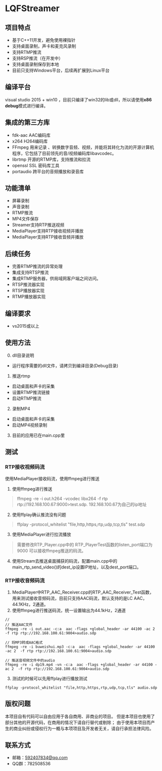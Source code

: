 # LQFStreamer
## 项目特点
- 基于C++11开发，避免使用裸指针
- 支持桌面录制，声卡和麦克风录制
- 支持RTMP推流
- 支持RSP推流（在开发中）
- 支持桌面录制保存到本地
- 目前只支持Windows平台，后续再扩展到Linux平台

## 编译平台
visual studio 2015 + win10 ，目前只编译了win32的lib或dll，所以请使用**x86 debug**模式进行编译。

## 集成的第三方库
- fdk-aac  AAC编码库
- x264      H264编码库
- FFmpeg 用来记录  、转换数字音频、视频，并能将其转化为流的开源计算机程序，它包括了目前领先的音/视频编码库libavcodec。
- librtmp 开源的RTMP库，支持推流和拉流
- openssl   SSL 密码库工具
- portaudio 跨平台的音频播放和录音库

## 功能清单
- 屏幕录制
- 声音录制
- RTMP推流
- MP4文件保存
- Streamer支持RTP推送视频
- MediaPlayer支持RTP接收视频并播放
- MediaPlayer支持RTP接收音频并播放

## 后续任务
- 完善RTMP推流的异常处理
- 集成支持RTSP推流
- 集成RTMP服务器，供局域网客户端之间访问。
- RTSP推流器实现
- RTSP播放器实现
- RTMP播放器实现

## 编译要求
- vs2015或以上

## 使用方法
0. dll目录说明
- 运行程序需要的dll文件，请拷贝到编译目录(Debug目录)
1. 推送rtmp
- 启动桌面和声卡的采集
- 设置RTMP推流链接
- 启动RTMP推流

2. 录制MP4
- 启动桌面和声卡的采集
- 启动MP4视频录制

3. 目前的应用已在main.cpp里

## 测试
### RTP接收视频码流
使用MediaPlayer接收码流，使用ffmpeg进行推送
1. 使用ffmpeg进行推送
> ffmpeg -re -i out.h264 -vcodec libx264   -f rtp rtp://192.168.100.67:9000>test.sdp. 
> 192.168.100.67为自己的ip地址

2. 使用ffplay确认推流没有问题
>ffplay -protocol_whitelist "file,http,https,rtp,udp,tcp,tls" test.sdp

3. 使用MediaPlayer进行拉流播放
>需要修改RTP_Player.cpp中的 RTP_PlayerTest函数的listen_port端口为9000
可以接收ffmpeg推送的码流。

4. 使用Stream去推送桌面捕获的码流，配置main.cpp中的main_rtp_send_video()的dest_ip设置IP地址，以及dest_port端口。
### RTP接收音频码流
1. MediaPlayer中RTP_AAC_Receiver.cpp的RTP_AAC_Receiver_Test函数，用来测试接收音频码流，目前只支持AAC码流，默认支持的是LC AAC，44.1KHz，2通道。
2. 使用ffmpeg进行推送码流，统一设置输出为44.1kHz，2通道
```
// 
// 推送AAC文件
ffmpeg -re -i out.aac -c:a  aac -flags +global_header -ar 44100 -ac 2  -f rtp rtp://192.168.100.61:9004>audio.sdp

// 将MP3转成AAC格式
ffmpeg -re -i buweishui.mp3 -c:a  aac -flags +global_header -ar 44100 -ac 2  -f rtp rtp://192.168.100.61:9004>audio.sdp

// 推送音视频文件中的audio
ffmpeg -re -i dp19.mp4 -vn -c:a  aac -flags +global_header -ar 44100 -ac 2  -f rtp rtp://192.168.100.61:9004>audio.sdp
```
3. 测试的时候可以先用ffplay进行播放测试
```
ffplay -protocol_whitelist "file,http,https,rtp,udp,tcp,tls" audio.sdp
```
## 版权问题

本项目自有代码可以自由应用于各自商用、非商业的项目。
但是本项目也使用了部分其他的开源代码，在商用的情况下请自行替代或剔除；
由于使用本项目而产生的商业纠纷或侵权行为一概与本项项目及开发者无关，请自行承担法律风险。

## 联系方式
 - 邮箱：<592407834@qq.com>
 - QQ群：782508536
